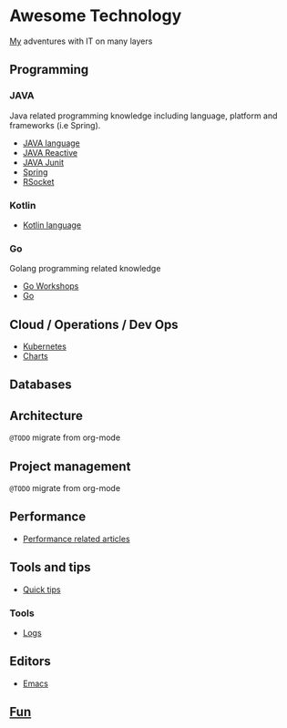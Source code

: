 # Awesome Technology

[My](http://twitter.com/ex00) adventures with IT on many layers

## Programming

### JAVA

Java related programming knowledge including language, platform and frameworks (i.e Spring).

- [JAVA language](programming/java/lang/README.md)
- [JAVA Reactive](programming/java/reactive/README.md)
- [JAVA Junit](programming/java/junit/README.md)
- [Spring](programming/java/spring/README.md)
- [RSocket](programming/java/rsocket/README.md)

### Kotlin
- [Kotlin language](programming/kotlin/README.md)


### Go

Golang programming related knowledge

- [Go Workshops](https://github.com/exu/go-workshops)
- [Go](programming/go/README.md)


## Cloud / Operations / Dev Ops

- [Kubernetes](ops/kubernetes/README.md)
- [Charts](ops/charts/README.md)


## Databases

## Architecture

`@TODO` migrate from org-mode

## Project management

`@TODO` migrate from org-mode

## Performance

- [Performance related articles](performance/README.md)

## Tools and tips

- [Quick tips](quick-tips/README.md)

### Tools

- [Logs](tools/logs/README.md)

## Editors

- [Emacs](editors/emacs/README.md)


## [Fun](fun/README.md)